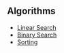 ## Algorithms

- [Linear Search](/algorithms/linear-search.md)
- [Binary Search](/algorithms/binary-search.md)
- [Sorting](/algorithms/sorts.md)
